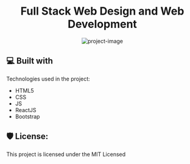 <h1 align="center" id="title">Full Stack Web Design and Web Development</h1>

<p align="center"><img src="https://www.spaceo.ca/_next/image/?url=https%3A%2F%2Fwp.spaceo.ca%2Fwp-content%2Fuploads%2F2024%2F08%2FWhat-is-Full-Stack-Development.jpg&amp;w=3840&amp;q=75" alt="project-image"></p>

  
  
<h2>💻 Built with</h2>

Technologies used in the project:

*   HTML5
*   CSS
*   JS
*   ReactJS
*   Bootstrap

<h2>🛡️ License:</h2>

This project is licensed under the MIT Licensed
